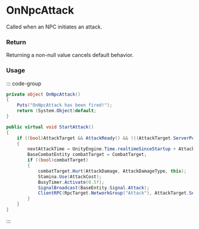 # OnNpcAttack
<Badge type="info" text="NPC"/><Badge type="danger" text="Carbon Compatible"/><Badge type="warning" text="Oxide Compatible"/>
Called when an NPC initiates an attack.

### Return
Returning a non-null value cancels default behavior.

### Usage
::: code-group
```csharp [Example]
private object OnNpcAttack()
{
	Puts("OnNpcAttack has been fired!");
	return (System.Object)default;
}
```
```csharp [Source — Assembly-CSharp @ BaseNpc]
public virtual void StartAttack()
{
	if ((bool)AttackTarget && AttackReady() && !((AttackTarget.ServerPosition - ServerPosition).magnitude > AttackRange))
	{
		nextAttackTime = UnityEngine.Time.realtimeSinceStartup + AttackRate;
		BaseCombatEntity combatTarget = CombatTarget;
		if ((bool)combatTarget)
		{
			combatTarget.Hurt(AttackDamage, AttackDamageType, this);
			Stamina.Use(AttackCost);
			BusyTimer.Activate(0.5f);
			SignalBroadcast(BaseEntity.Signal.Attack);
			ClientRPC(RpcTarget.NetworkGroup("Attack"), AttackTarget.ServerPosition);
		}
	}
}

```
:::
